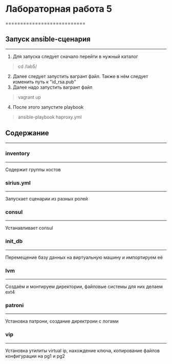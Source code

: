 # Лабораторная работа 5 #
===========================
## Запуск ansible-сценария ##
-----------------------------
1. Для запуска следует сначало перейти в нужный каталог
> cd /lab5/
2. Далее следует запустить вагрант файл. Также в нём следует изменить путь к "id_rsa.pub"
3. Далее надо запустить вагрант файл
> vagrant up
4. После этого запустите playbook
> ansible-playbook haproxy.yml

## Содержание ##
----------------
### inventory ###
-----------------
Содержит группы хостов 
### sirius.yml ###
-----------------
Запускает сценарии из разных ролей
### consul ###
--------------
Устанавливает consul
### init_db ###
---------------
Перемещение базу данных на виртуальную машину и импортируем её
### lvm ###
-----------
Создаём и монтируем директории, файловые системы для них делаем ext4
### patroni ###
---------------
Установка патрони, создание директроии с логами
### vip ###
-----------
Установка  утилиты virtual ip, нахождение ключа, копирование файлов конфигурации на pg1 и pg2

